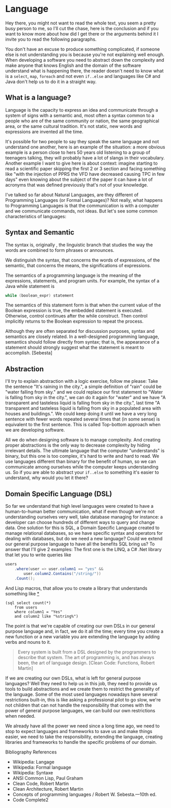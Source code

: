 # Language

Hey there, you might not want to read the whole text, you seem a pretty busy person to me, so I'll cut the chase, here is the conclusion and if you want to know more about how did I get there or the arguments behind it I invite you to read the following paragraphs.

You don't have an excuse to produce something complicated, if someone else is not understanding you is because you're not explaining well enough. When developing a software you need to abstract down the complexity and make anyone that knows English and the domain of the software understand what is happening there, the reader doesn't need to know what is a `select`, `map`, `foreach` and not even `if..else` and languages like C# and Java don't help us to do it in a straight way.

## What is a language?
Language is the capacity to express an idea and communicate through a system of signs with a semantic and, most often a syntax common to a people who are of the same community or nation, the same geographical area, or the same cultural tradition. It's not static, new words and expressions are invented all the time.

It's possible for two people to say they speak the same language and not understand one another, here is an example of the situation: a more obvious example is a person close to hers 50 years old listening to a group of teenagers talking, they will probably have a lot of slangs in their vocabulary. Another example I want to give here is about context: imagine starting to read a scientific paper skipping the first 2 or 3 section and facing something like "with the injection of PPRS the VFD have decreased causing TPC in few days" even knowing about the subject of the paper it can have a lot of acronyms that was defined previously that's not of your knowledge.

I've talked so far about Natural Languages, are they different of Programming Languages (or Formal Languages)? Not really, what happens to Programming Languages is that the communication is with a computer and we communicate commands, not ideas.
But let's see some common characteristics of languages:

## Syntax and Semantic
The syntax is, originally , the linguistic branch that studies the way the words are combined to form phrases or announces.

We distinguish the syntax, that concerns the words of expressions, of the semantic, that concerns the means, the significations of expressions.

The semantics of a programming language is the meaning of the expressions, statements, and program units. For example, the syntax of a Java while statement is

```Java
while (boolean_expr) statement
```
The semantics of this statement form is that when the current value of the Boolean expression is true, the embedded statement is executed. Otherwise, control continues after the while construct. Then control implicitly returns to the Boolean expression to repeat the process.

Although they are often separated for discussion purposes, syntax and semantics are closely related. In a well-designed programming language, semantics should follow directly from syntax; that is, the appearance of a statement should strongly suggest what the statement is meant to accomplish. [Sebesta]

## Abstraction
I'll try to explain abstraction with a logic exercise, follow me please:
Take the sentence "It's raining in the city.", a simple definition of "rain" could be  "water falling from sky." and we could replace our first statement to "Water is falling from sky in the city.", we can do it again for "water" and we have "A transparent and tasteless liquid is falling from sky in the city.", last time "A transparent and tasteless liquid is falling from sky in a populated area with houses and buildings.". We could keep doing it until we have a very long sentence with fewer words repeated several times that (in some sense) is equivalent to the first sentence. This is called Top-bottom approach when we are developing software.

All we do when designing software is to manage complexity. And creating proper abstractions is the only way to decrease complexity by hiding irrelevant details.
The ultimate language that the computer "understands" is binary, but this one is too complex, it's hard to write and hard to read. We use languages different than binary for the benefit of human, so we can communicate among ourselves while the computer keeps understanding us. So if you are able to abstract your `if..else` to something it's easier to understand, why would you let it there?

## Domain Specific Language (DSL)
So far we understand that high level languages were created to have a human-to-human better communication, what if even though we're not understanding ourselves very well, take database managing for instance: a developer can choose hundreds of different ways to query and change data. One solution for this is SQL, a Domain Specific Language created to manage relational databases, so we have specific syntax and operators for dealing with databases, but do we need a new language? Could we extend our general purpose language to have all the benefits SQL bring us? To answer that I'll give 2 examples:
The first one is the LINQ, a C# .Net library that let you to write queries like 

```csharp
users
    .where(user => user.column1 == "yes" &&
        user.column2.Contains("/string/"))
    .Count();
```
And Lisp macros, that allow you to create a library that understands something like [*](https://stackoverflow.com/a/268041/3646180)

``` closure
(sql select count(*)
    from users
    where column1 = "Yes"
    and column2 like "%string%")
```

The point is that we're capable of creating our own DSLs in our general purpose language and, in fact, we do it all the time; every time you create a new function or a new variable you are extending the language by adding verbs and nouns to it.

> Every system is built from a DSL designed by the programmers to describe that system. The art of programming is, and has always been, the art of language design. [Clean Code: Functions, Robert Martin]

If we are creating our own DSLs, what is left for general purpose languages? Well they need to help us in this job, they need to provide us tools to build abstractions and we create them to restrict the generality of the language. Some of the most used languages nowadays have several restrictions built-in, this is like asking a professional pilot to go slow, we're not children that can not handle the responsibility that comes with the power of general purpose languages, we can build our own restrictions when needed.

We already have all the power we need since a long time ago, we need to stop to expect languages and frameworks to save us and make things easier, we need to take the responsibility, extending the language, creating libraries and frameworks to handle the specific problems of our domain.


Bibliography References
- Wikipedia: Langage
- Wikipedia: Formal language
- Wikipedia: Syntaxe
- ANSI Common Lisp, Paul Graham
- Clean Code, Robert Martin
- Clean Architecture, Robert Martin
- Concepts of programming languages / Robert W. Sebesta.—10th ed.
- Code Complete2
